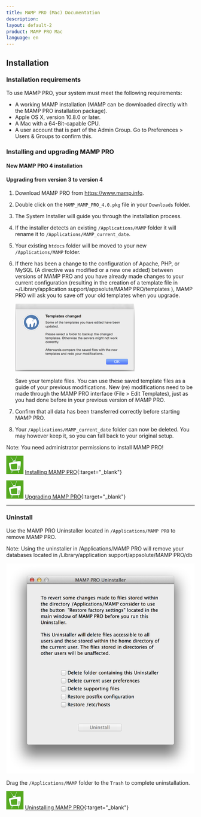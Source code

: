 ```yaml
---
title: MAMP PRO (Mac) Documentation
description: 
layout: default-2
product: MAMP PRO Mac
language: en
---
```


## Installation

### Installation requirements

To use MAMP PRO, your system must meet the following requirements:

- A working MAMP installation (MAMP can be downloaded directly with the MAMP PRO installation package).
- Apple OS X, version 10.8.0 or later.
- A Mac with a 64-Bit-capable CPU.
- A user account that is part of the Admin Group. Go to Preferences > Users & Groups to confirm this.

### Installing and upgrading MAMP PRO

#### New MAMP PRO 4 installation

#### Upgrading from version 3 to version 4

1. Download MAMP PRO from https://www.mamp.info.
2. Double click on the `MAMP_MAMP_PRO_4.0.pkg` file in your `Downloads` folder.
3. The System Installer will guide you through the installation process.
4. If the installer detects an existing `/Applications/MAMP` folder it will rename it to `/Applications/MAMP_current_date`.
5. Your existing `htdocs` folder will be moved to your new `/Applications/MAMP` folder.
6. If there has been a change to the configuration of Apache, PHP, or MySQL (A directive was modified or a new one added)    between versions of MAMP PRO and you have already made changes to your current configuration (resulting in the creation of a template file in ~/Library/application support/appsolute/MAMP PRO/templates ), MAMP PRO will ask you to save off your old templates when you upgrade.

    ![MAMP](Templates.png)
  
    Save your template files. You can use these saved template files as a guide of your previous modifications. New              (re) modifications need to be made through the MAMP PRO interface (File > Edit Templates), just as you had done before in     your previous version of MAMP PRO.

7. Confirm that all data has been transferred correctly before starting MAMP PRO.
8. Your `/Applications/MAMP_current_date` folder can now be deleted. You may however keep it, so you can fall back to your original setup.

<div class="alert" role="alert">
Note: You need administrator permissions to install MAMP PRO!
</div>

![MAMP](../Videos/MAMPtv.png) [Installing MAMP PRO](https://www.youtube.com/watch?v=4ZqfrWX82vo){:target="_blank"}

![MAMP](../Videos/MAMPtv.png) [Upgrading MAMP PRO](https://www.youtube.com/watch?v=h1Ct63XLVYU){:target="_blank"}

---

### Uninstall

Use the MAMP PRO Uninstaller located in `/Applications/MAMP PRO` to remove MAMP PRO.

<div class="alert" role="alert">
Note: Using the uninstaller in /Applications/MAMP PRO will remove your databases located in /Library/application support/appsolute/MAMP PRO/db
</div>

![MAMP](Uninstaller.png)

Drag the `/Applications/MAMP` folder to the `Trash` to complete uninstallation.

![MAMP](../Videos/MAMPtv.png) [Uninstalling MAMP PRO](https://www.youtube.com/watch?v=Sjpdcnp92bY){:target="_blank"}


